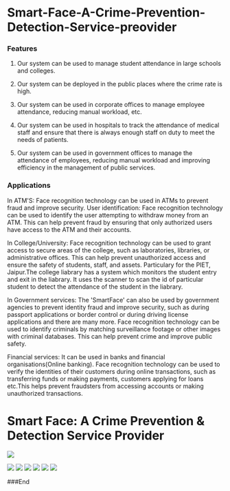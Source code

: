 # Smart-Face-A-Crime-Prevention-Detection-Service-preovider

### Features

1. Our system can be used to manage student attendance in large schools and colleges.

2. Our system can be deployed in the public places where the crime rate is high.

3. Our system can be used in corporate offices to manage employee attendance, reducing manual workload, etc.

4. Our system can be used in hospitals to track the attendance of medical staff and ensure that there is always enough staff on duty to meet the needs of patients.

5. Our system can be used in government offices to manage the attendance of employees, reducing manual workload and improving efficiency in the management of public services.

### Applications

In ATM'S: Face recognition technology can be used in ATMs to prevent fraud and improve security. User identification: Face recognition technology can be used to identify the user attempting to withdraw money from an ATM. This can help prevent fraud by ensuring that only authorized users have access to the ATM and their accounts.

In College/University: Face recognition technology can be used to grant access to secure areas of the college, such as laboratories, libraries, or administrative offices. This can help prevent unauthorized access and ensure the safety of students, staff, and assets. Particulary for the PIET, Jaipur.The college liabrary has a system which monitors the student entry and exit in the liabrary. It uses the scanner to scan the id of particular student to detect the attendance of the student in the liabrary.

In Government services: The 'SmartFace' can also be used by government agencies to prevent identity fraud and improve security, such as during passport applications or border control or during driving license applications and there are many more. Face recognition technology can be used to identify criminals by matching surveillance footage or other images with criminal databases. This can help prevent crime and improve public safety.

Financial services: It can be used in banks and financial organisations(Online banking). Face recognition technology can be used to verify the identities of their customers during online transactions, such as transferring funds or making payments, customers applying for loans etc.This helps prevent fraudsters from accessing accounts or making unauthorized transactions.

# Smart Face: A Crime Prevention & Detection Service Provider

![](https://pandao.github.io/editor.md/images/logos/editormd-logo-180x180.png)

![](https://img.shields.io/github/stars/pandao/editor.md.svg) ![](https://img.shields.io/github/forks/pandao/editor.md.svg) ![](https://img.shields.io/github/tag/pandao/editor.md.svg) ![](https://img.shields.io/github/release/pandao/editor.md.svg) ![](https://img.shields.io/github/issues/pandao/editor.md.svg) ![](https://img.shields.io/bower/v/editor.md.svg)

###End
